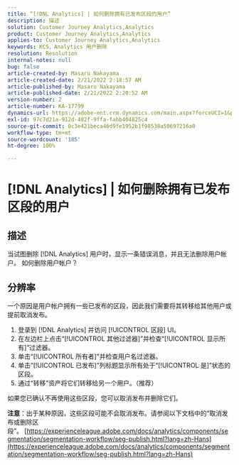 ```yaml
---
title: “[!DNL Analytics] | 如何删除拥有已发布区段的用户”
description: 描述
solution: Customer Journey Analytics,Analytics
product: Customer Journey Analytics,Analytics
applies-to: Customer Journey Analytics,Analytics
keywords: KCS，Analytics 用户删除
resolution: Resolution
internal-notes: null
bug: false
article-created-by: Masaru Nakayama
article-created-date: 2/21/2022 2:18:57 AM
article-published-by: Masaru Nakayama
article-published-date: 2/21/2022 2:20:52 AM
version-number: 2
article-number: KA-17799
dynamics-url: https://adobe-ent.crm.dynamics.com/main.aspx?forceUCI=1&pagetype=entityrecord&etn=knowledgearticle&id=d767189f-bc92-ec11-b400-000d3a58b8a1
exl-id: 97c7d21a-912d-482f-9ffa-fabb404825c4
source-git-commit: 0c3e421beca46d9fe1952b1f98538a50697216a0
workflow-type: tm+mt
source-wordcount: '185'
ht-degree: 100%

---
```


# [!DNL Analytics] | 如何删除拥有已发布区段的用户

## 描述

当试图删除 [!DNL Analytics] 用户时，显示一条错误消息，并且无法删除用户帐户。 如何删除用户帐户？

## 分辨率




一个原因是用户帐户拥有一些已发布的区段，因此我们需要将其转移给其他用户或提前取消发布。

1. 登录到 [!DNL Analytics] 并访问 [!UICONTROL 区段] UI。
2. 在左边栏上点击“[!UICONTROL 其他过滤器]”并检查“[!UICONTROL 显示所有]”过滤器。
3. 单击“[!UICONTROL 所有者]”并检查用户名过滤器。
4. 单击“[!UICONTROL 已发布]”列标题显示所有处于“[!UICONTROL 是]”状态的区段。
5. 通过“转移”资产将它们转移给另一个用户。（推荐）


如果您已确认不再使用这些区段，您可以取消发布并删除它们。



<b>注意</b>：出于某种原因，这些区段可能不会取消发布。请参阅以下文档中的“取消发布或删除区段”。 [https://experienceleague.adobe.com/docs/analytics/components/segmentation/segmentation-workflow/seg-publish.html?lang=zh-Hans](https://experienceleague.adobe.com/docs/analytics/components/segmentation/segmentation-workflow/seg-publish.html?lang=zh-Hans)
